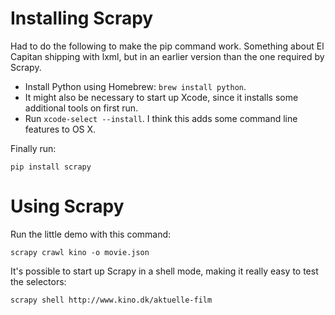# Installing Scrapy

Had to do the following to make the pip command work. Something about El Capitan shipping with lxml, but in an earlier version than the one required by Scrapy.

* Install Python using Homebrew: `brew install python`.
* It might also be necessary to start up Xcode, since it installs some additional tools on first run.
* Run `xcode-select --install`. I think this adds some command line features to OS X.

Finally run:

    pip install scrapy

# Using Scrapy

Run the little demo with this command:

    scrapy crawl kino -o movie.json

It's possible to start up Scrapy in a shell mode, making it really easy to test the selectors:

    scrapy shell http://www.kino.dk/aktuelle-film

